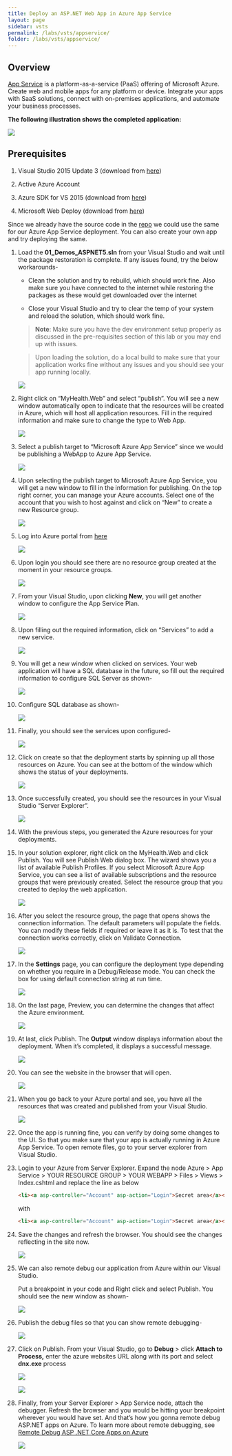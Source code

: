 ```yaml
---
title: Deploy an ASP.NET Web App in Azure App Service
layout: page
sidebar: vsts
permalink: /labs/vsts/appservice/
folder: /labs/vsts/appservice/
---
```


## Overview

[App Service](https://docs.microsoft.com/en-us/azure/app-service/app-service-value-prop-what-is)
is a platform-as-a-service (PaaS) offering of Microsoft Azure. Create
web and mobile apps for any platform or device. Integrate your apps with
SaaS solutions, connect with on-premises applications, and automate your
business processes.

**The following illustration shows the completed application:**

![](media/image1.png)

## Prerequisites

1. Visual Studio 2015 Update 3 (download from [here](https://www.visualstudio.com/downloads/))

1. Active Azure Account

1. Azure SDK for VS 2015 (download from [here](https://azure.microsoft.com/en-in/downloads/))

1. Microsoft Web Deploy (download from [here](https://www.microsoft.com/en-us/download/details.aspx?id=43717))

Since we already have the source code in the [repo](https://github.com/hsachinraj/DevOps-Immersion-Labs/tree/master/source) we could use the same for our Azure App Service deployment. You can also create your own app and try deploying the same.

1. Load the **01\_Demos\_ASPNET5.sln** from your Visual Studio and wait until the package restoration is complete. If any issues found, try the below workarounds-

   - Clean the solution and try to rebuild, which should work fine. Also make sure you have connected to the internet while restoring the packages as these would get downloaded over the internet

   - Close your Visual Studio and try to clear the temp of your system and reload the solution, which should work fine.

    > **Note**: Make sure you have the dev environment setup properly as discussed in the pre-requisites section of this lab or you may end up with issues.

    > Upon loading the solution, do a local build to make sure that your application works fine without any issues and you should see your app running locally.

    ![](media/image2.png)

1. Right click on “MyHealth.Web” and select “publish”. You will see a new window automatically open to indicate that the resources will be created in Azure, which will host all application resources. Fill in the required information and make sure to change the type to Web App.

   ![](media/image3.png)

1. Select a publish target to “Microsoft Azure App Service” since we would
    be publishing a WebApp to Azure App Service.

    ![](media/image4.png)

1. Upon selecting the publish target to Microsoft Azure App Service, you will get a new window to fill in the information for publishing. On the
   top right corner, you can manage your Azure accounts. Select one of the account that you wish to host against and click on “New” to create a new Resource group.

   ![](media/image5.png)

1. Log into Azure portal from [here](https://portal.azure.com)

   ![](media/1.png)

1. Upon login you should see there are no resource group created at the moment in your resource groups.

   ![](media/image6.png)

1. From your Visual Studio, upon clicking **New**, you will get another window to configure the App Service Plan.

   ![](media/image7.png)

1. Upon filling out the required information, click on “Services” to add a new service.

   ![](media/image8.png)

1. You will get a new window when clicked on services. Your web application will have a SQL database in the future, so fill out the required information to configure SQL Server as shown-

   ![](media/image9.png)

1. Configure SQL database as shown-

   ![](media/image10.png)

1. Finally, you should see the services upon configured-

   ![](media/image11.png)

1. Click on create so that the deployment starts by spinning up all those resources on Azure. You can see at the bottom of the window which shows the status of your deployments.

   ![](media/image12.png)

1. Once successfully created, you should see the resources in your Visual Studio “Server Explorer”.

   ![](media/image13.png)

1. With the previous steps, you generated the Azure resources for your deployments.

1. In your solution explorer, right click on the MyHealth.Web and click Publish. You will see Publish Web dialog box. The wizard shows you a
 list of available Publish Profiles. If you select Microsoft Azure App Service, you can see a list of available subscriptions and the resource
 groups that were previously created. Select the resource group that you created to deploy the web application.

   ![](media/image14.png)

1. After you select the resource group, the page that opens shows the connection information. The default parameters will populate the fields.
 You can modify these fields if required or leave it as it is. To test that the connection works correctly, click on Validate Connection.

   ![](media/image15.png)

1. In the **Settings** page, you can configure the deployment type depending on whether you require in a Debug/Release mode. You can check
 the box for using default connection string at run time.

   ![](media/image16.png)

1. On the last page, Preview, you can determine the changes that affect the Azure environment.

   ![](media/image17.png)

1. At last, click Publish. The **Output** window displays information about the deployment. When it’s completed, it displays a successful message.

   ![](media/image18.png)

1. You can see the website in the browser that will open.

   ![](media/image19.png)

1. When you go back to your Azure portal and see, you have all the resources that was created and published from your Visual Studio.

   ![](media/image20.png)

1. Once the app is running fine, you can verify by doing some changes to the UI. So that you make sure that your app is actually running in Azure App Service. To open remote files, go to your server explorer from Visual Studio.

1. Login to your Azure from Server Explorer. Expand the node Azure &gt; App Service &gt; YOUR RESOURCE GROUP &gt; YOUR WEBAPP &gt; Files &gt; Views &gt; Index.cshtml and replace the line as below

     ```html
     <li><a asp-controller="Account" asp-action="Login">Secret area</a></li>
     ```
      with

      ```html
      <li><a asp-controller="Account" asp-action="Login">Secret area</a></li>
     ```

1. Save the changes and refresh the browser. You should see the changes
 reflecting in the site now.

   ![](media/image21.png)

1. We can also remote debug our application from Azure within our Visual Studio.

   Put a breakpoint in your code and Right click and select Publish. You should see the new window as shown-

   ![](media/image22.png)

1. Publish the debug files so that you can show remote debugging-

   ![](media/image23.png)

1. Click on Publish. From your Visual Studio, go to **Debug** &gt; click **Attach to Process,** enter the azure websites URL along with its port
 and select **dnx.exe** process

   ![](media/image24.png)

   ![](media/image25.png)

1. Finally, from your Server Explorer &gt; App Service node, attach the debugger. Refresh the browser and you would be hitting your breakpoint
 wherever you would have set. And that’s how you gonna remote debug ASP.NET apps on Azure. To learn more about remote debugging, see [Remote Debug ASP .NET Core Apps on Azure](https://blogs.msdn.microsoft.com/webdev/2016/03/21/remote-debug-aspnet-core-on-azure/)

   ![](media/image26.png)

